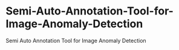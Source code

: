 # Semi-Auto-Annotation-Tool-for-Image-Anomaly-Detection
Semi Auto Annotation Tool for Image Anomaly Detection
